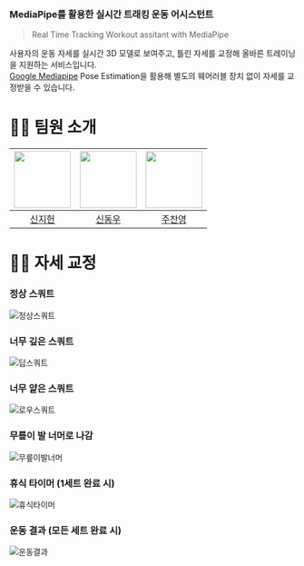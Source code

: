 ### MediaPipe를 활용한 실시간 트래킹 운동 어시스턴트
> Real Time Tracking Workout assitant with MediaPipe

사용자의 운동 자세를 실시간 3D 모델로 보여주고, 틀린 자세를 교정해 올바른 트레이닝을 지원하는 서비스입니다.
<br>
[Google Mediapipe](https://github.com/google/mediapipe) Pose Estimation을 활용해 별도의 웨어러블 장치 없이 자세를 교정받을 수 있습니다.

# 🧑‍💻 팀원 소개
| [<img src="https://avatars.githubusercontent.com/u/97208639?v=4" width="100px">](https://github.com/worrysjh) | [<img src="https://avatars.githubusercontent.com/u/58596222?v=4" width="100px">](https://github.com/socra167) | [<img src="https://avatars.githubusercontent.com/u/58664438?v=4" width="100px">](https://github.com/dannyjoo7) |
| :---: | :---: | :---: |
| [신지헌](https://github.com/worrysjh) | [신동우](https://github.com/socra167) | [주찬영](https://github.com/dannyjoo7) |

# 🏋️‍♀️ 자세 교정
### 정상 스쿼트
![정상스쿼트](https://github.com/worrysjh/CapstoneDesign/assets/58596222/0bb92193-cde2-4657-a8d7-de4fc5b9b934)

### 너무 깊은 스쿼트
![딥스쿼트](https://github.com/worrysjh/CapstoneDesign/assets/58596222/497177eb-afdd-4229-8ff9-4ebfc9f6899a)

### 너무 얕은 스쿼트
![로우스쿼트](https://github.com/worrysjh/CapstoneDesign/assets/58596222/799722ea-d15e-49c8-8425-a2478784d477)

### 무릎이 발 너머로 나감
![무릎이발너머](https://github.com/worrysjh/CapstoneDesign/assets/58596222/d0a097a2-fa07-4073-9d85-09bb11c960c2)

### 휴식 타이머 (1세트 완료 시)
![휴식타이머](https://github.com/worrysjh/CapstoneDesign/assets/58596222/fb961815-8762-4eac-a486-0aad44cfca4d)

### 운동 결과 (모든 세트 완료 시)
![운동결과](https://github.com/worrysjh/CapstoneDesign/assets/58596222/c49ee31e-24ea-4fc2-9378-6997ff3326ac)
